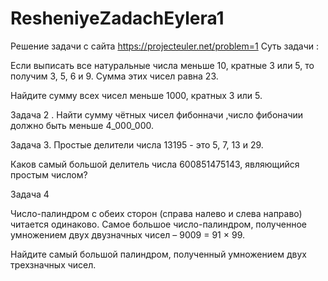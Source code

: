 # ResheniyeZadachEylera1
Решение задачи с сайта https://projecteuler.net/problem=1
Суть задачи :

Если выписать все натуральные числа меньше 10, кратные 3 или 5, то получим 3, 5, 6 и 9. Сумма этих чисел равна 23.

Найдите сумму всех чисел меньше 1000, кратных 3 или 5.

Задача 2 .
Найти сумму чётных чисел фибонначи ,число фибоначии должно быть меньше  4_000_000.

Задача 3. 
Простые делители числа 13195 - это 5, 7, 13 и 29.

Каков самый большой делитель числа 600851475143, являющийся простым числом?

Задача 4 
  
Число-палиндром с обеих сторон (справа налево и слева направо) читается одинаково. Самое большое число-палиндром, полученное умножением двух двузначных чисел – 9009 = 91 × 99.

Найдите самый большой палиндром, полученный умножением двух трехзначных чисел.

